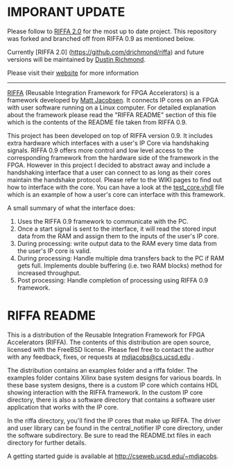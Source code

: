 IMPORANT UPDATE
===============

Please follow to [RIFFA 2.0](https://github.com/drichmond/riffa) for the most up to date project. This repository was forked and branched off from RIFFA 0.9 as mentioned below.

Currently [RIFFA 2.0] (https://github.com/drichmond/riffa) and future versions will be maintained by [Dustin Richmond](https://github.com/drichmond).

Please visit their [website](http://riffa.ucsd.edu) for more information

-----------------------------

[RIFFA](https://sites.google.com/a/eng.ucsd.edu/matt-jacobsen/riffa) (Reusable Integration Framework for FPGA Accelerators) is a framework developed by [Matt Jacobsen](https://sites.google.com/a/eng.ucsd.edu/matt-jacobsen/). It connects IP cores on an FPGA with user software running on a Linux computer. For detailed explanation about the framework please read the "RIFFA README" section of this file which is the contents of the README file taken from RIFFA 0.9.

This project has been developed on top of RIFFA version 0.9. It includes extra hardware which interfaces with a user's IP Core via handshaking signals. RIFFA 0.9 offers more control and low level access to the corresponding framework from the hardware side of the framework in the FPGA. However in this project I decided to abstract away and include a handshaking interface that a user can connect to as long as their cores maintain the handshake protocol. Please refer to the WIKI pages to find out how to interface with the core. You can have a look at the [test_core.vhdl](https://github.com/farhanrahman/riffa/blob/master/src/test_core.vhd) file which is an example of how a user's core can interface with this framework.

A small summary of what the interface does:

1. Uses the RIFFA 0.9 framework to communicate with the PC.
2. Once a start signal is sent to the interface, it will read the stored input data from the RAM and assign them to the inputs of the user's IP core.
3. During processing: write output data to the RAM every time data from the user's IP core is valid.
4. During processing: Handle multiple dma transfers back to the PC if RAM gets full. Implements double buffering (i.e. two RAM blocks) method for increased throughput.
5. Post processing: Handle completion of processing using RIFFA 0.9 framework.

RIFFA README
================
This is a distribution of the Reusable Integration Framework for FPGA 
Accelerators (RIFFA). The contents of this distribution are open source, 
licensed with the FreeBSD license. Please feel free to contact the author with
any feedback, fixes, or requests at mdjacobs@cs.ucsd.edu <Matt Jacobsen>.

The distribution contains an examples folder and a riffa folder. The examples
folder contains Xilinx base system designs for various boards. In these base
system designs, there is a custom IP core which contains HDL showing interaction
with the RIFFA framework. In the custom IP core directory, there is also a 
software directory that contains a software user application that works with
the IP core.

In the riffa directory, you'll find the IP cores that make up RIFFA. The driver
and user library can be found in the central_notifier IP core directory, under
the software subdirectory. Be sure to read the README.txt files in each 
directory for further details.

A getting started guide is available at http://cseweb.ucsd.edu/~mdjacobs.

